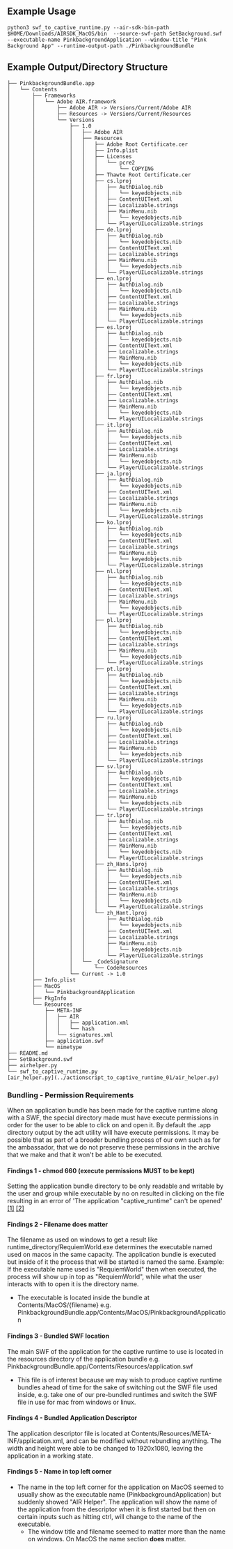 ## Example Usage

```commandline
python3 swf_to_captive_runtime.py --air-sdk-bin-path $HOME/Downloads/AIRSDK_MacOS/bin  --source-swf-path SetBackground.swf --executable-name PinkbackgroundApplication --window-title "Pink Background App" --runtime-output-path ./PinkbackgroundBundle
```
## Example Output/Directory Structure
```
├── PinkbackgroundBundle.app
│   └── Contents
│       ├── Frameworks
│       │   └── Adobe AIR.framework
│       │       ├── Adobe AIR -> Versions/Current/Adobe AIR
│       │       ├── Resources -> Versions/Current/Resources
│       │       └── Versions
│       │           ├── 1.0
│       │           │   ├── Adobe AIR
│       │           │   ├── Resources
│       │           │   │   ├── Adobe Root Certificate.cer
│       │           │   │   ├── Info.plist
│       │           │   │   ├── Licenses
│       │           │   │   │   └── pcre2
│       │           │   │   │       └── COPYING
│       │           │   │   ├── Thawte Root Certificate.cer
│       │           │   │   ├── cs.lproj
│       │           │   │   │   ├── AuthDialog.nib
│       │           │   │   │   │   └── keyedobjects.nib
│       │           │   │   │   ├── ContentUIText.xml
│       │           │   │   │   ├── Localizable.strings
│       │           │   │   │   ├── MainMenu.nib
│       │           │   │   │   │   └── keyedobjects.nib
│       │           │   │   │   └── PlayerUILocalizable.strings
│       │           │   │   ├── de.lproj
│       │           │   │   │   ├── AuthDialog.nib
│       │           │   │   │   │   └── keyedobjects.nib
│       │           │   │   │   ├── ContentUIText.xml
│       │           │   │   │   ├── Localizable.strings
│       │           │   │   │   ├── MainMenu.nib
│       │           │   │   │   │   └── keyedobjects.nib
│       │           │   │   │   └── PlayerUILocalizable.strings
│       │           │   │   ├── en.lproj
│       │           │   │   │   ├── AuthDialog.nib
│       │           │   │   │   │   └── keyedobjects.nib
│       │           │   │   │   ├── ContentUIText.xml
│       │           │   │   │   ├── Localizable.strings
│       │           │   │   │   ├── MainMenu.nib
│       │           │   │   │   │   └── keyedobjects.nib
│       │           │   │   │   └── PlayerUILocalizable.strings
│       │           │   │   ├── es.lproj
│       │           │   │   │   ├── AuthDialog.nib
│       │           │   │   │   │   └── keyedobjects.nib
│       │           │   │   │   ├── ContentUIText.xml
│       │           │   │   │   ├── Localizable.strings
│       │           │   │   │   ├── MainMenu.nib
│       │           │   │   │   │   └── keyedobjects.nib
│       │           │   │   │   └── PlayerUILocalizable.strings
│       │           │   │   ├── fr.lproj
│       │           │   │   │   ├── AuthDialog.nib
│       │           │   │   │   │   └── keyedobjects.nib
│       │           │   │   │   ├── ContentUIText.xml
│       │           │   │   │   ├── Localizable.strings
│       │           │   │   │   ├── MainMenu.nib
│       │           │   │   │   │   └── keyedobjects.nib
│       │           │   │   │   └── PlayerUILocalizable.strings
│       │           │   │   ├── it.lproj
│       │           │   │   │   ├── AuthDialog.nib
│       │           │   │   │   │   └── keyedobjects.nib
│       │           │   │   │   ├── ContentUIText.xml
│       │           │   │   │   ├── Localizable.strings
│       │           │   │   │   ├── MainMenu.nib
│       │           │   │   │   │   └── keyedobjects.nib
│       │           │   │   │   └── PlayerUILocalizable.strings
│       │           │   │   ├── ja.lproj
│       │           │   │   │   ├── AuthDialog.nib
│       │           │   │   │   │   └── keyedobjects.nib
│       │           │   │   │   ├── ContentUIText.xml
│       │           │   │   │   ├── Localizable.strings
│       │           │   │   │   ├── MainMenu.nib
│       │           │   │   │   │   └── keyedobjects.nib
│       │           │   │   │   └── PlayerUILocalizable.strings
│       │           │   │   ├── ko.lproj
│       │           │   │   │   ├── AuthDialog.nib
│       │           │   │   │   │   └── keyedobjects.nib
│       │           │   │   │   ├── ContentUIText.xml
│       │           │   │   │   ├── Localizable.strings
│       │           │   │   │   ├── MainMenu.nib
│       │           │   │   │   │   └── keyedobjects.nib
│       │           │   │   │   └── PlayerUILocalizable.strings
│       │           │   │   ├── nl.lproj
│       │           │   │   │   ├── AuthDialog.nib
│       │           │   │   │   │   └── keyedobjects.nib
│       │           │   │   │   ├── ContentUIText.xml
│       │           │   │   │   ├── Localizable.strings
│       │           │   │   │   ├── MainMenu.nib
│       │           │   │   │   │   └── keyedobjects.nib
│       │           │   │   │   └── PlayerUILocalizable.strings
│       │           │   │   ├── pl.lproj
│       │           │   │   │   ├── AuthDialog.nib
│       │           │   │   │   │   └── keyedobjects.nib
│       │           │   │   │   ├── ContentUIText.xml
│       │           │   │   │   ├── Localizable.strings
│       │           │   │   │   ├── MainMenu.nib
│       │           │   │   │   │   └── keyedobjects.nib
│       │           │   │   │   └── PlayerUILocalizable.strings
│       │           │   │   ├── pt.lproj
│       │           │   │   │   ├── AuthDialog.nib
│       │           │   │   │   │   └── keyedobjects.nib
│       │           │   │   │   ├── ContentUIText.xml
│       │           │   │   │   ├── Localizable.strings
│       │           │   │   │   ├── MainMenu.nib
│       │           │   │   │   │   └── keyedobjects.nib
│       │           │   │   │   └── PlayerUILocalizable.strings
│       │           │   │   ├── ru.lproj
│       │           │   │   │   ├── AuthDialog.nib
│       │           │   │   │   │   └── keyedobjects.nib
│       │           │   │   │   ├── ContentUIText.xml
│       │           │   │   │   ├── Localizable.strings
│       │           │   │   │   ├── MainMenu.nib
│       │           │   │   │   │   └── keyedobjects.nib
│       │           │   │   │   └── PlayerUILocalizable.strings
│       │           │   │   ├── sv.lproj
│       │           │   │   │   ├── AuthDialog.nib
│       │           │   │   │   │   └── keyedobjects.nib
│       │           │   │   │   ├── ContentUIText.xml
│       │           │   │   │   ├── Localizable.strings
│       │           │   │   │   ├── MainMenu.nib
│       │           │   │   │   │   └── keyedobjects.nib
│       │           │   │   │   └── PlayerUILocalizable.strings
│       │           │   │   ├── tr.lproj
│       │           │   │   │   ├── AuthDialog.nib
│       │           │   │   │   │   └── keyedobjects.nib
│       │           │   │   │   ├── ContentUIText.xml
│       │           │   │   │   ├── Localizable.strings
│       │           │   │   │   ├── MainMenu.nib
│       │           │   │   │   │   └── keyedobjects.nib
│       │           │   │   │   └── PlayerUILocalizable.strings
│       │           │   │   ├── zh_Hans.lproj
│       │           │   │   │   ├── AuthDialog.nib
│       │           │   │   │   │   └── keyedobjects.nib
│       │           │   │   │   ├── ContentUIText.xml
│       │           │   │   │   ├── Localizable.strings
│       │           │   │   │   ├── MainMenu.nib
│       │           │   │   │   │   └── keyedobjects.nib
│       │           │   │   │   └── PlayerUILocalizable.strings
│       │           │   │   └── zh_Hant.lproj
│       │           │   │       ├── AuthDialog.nib
│       │           │   │       │   └── keyedobjects.nib
│       │           │   │       ├── ContentUIText.xml
│       │           │   │       ├── Localizable.strings
│       │           │   │       ├── MainMenu.nib
│       │           │   │       │   └── keyedobjects.nib
│       │           │   │       └── PlayerUILocalizable.strings
│       │           │   └── _CodeSignature
│       │           │       └── CodeResources
│       │           └── Current -> 1.0
│       ├── Info.plist
│       ├── MacOS
│       │   └── PinkbackgroundApplication
│       ├── PkgInfo
│       └── Resources
│           ├── META-INF
│           │   ├── AIR
│           │   │   ├── application.xml
│           │   │   └── hash
│           │   └── signatures.xml
│           ├── application.swf
│           └── mimetype
├── README.md
├── SetBackground.swf
├── airhelper.py
└── swf_to_captive_runtime.py
[air_helper.py](../actionscript_to_captive_runtime_01/air_helper.py)
```


### Bundling - Permission Requirements

When an application bundle has been made for the captive runtime along with a SWF, the special directory made must have execute permissions in order for the user to be able to click on and open it. By default the .app directory output by the adt utility will have execute permissions. It may be possible that as part of a broader bundling process of our own such as for the ambassador, that we do not preserve these permissions in the archive that we make and that it won't be able to be executed.

#### Findings 1 - chmod 660 (execute permissions MUST to be kept)
Setting the application bundle directory to be only readable and writable by the user and group while executable by no on resulted in clicking on the file resulting in an error of 'The application "captive_runtime" can't be opened' [\[1\]](https://ibb.co/d41Ky0qs) [\[2\]](https://ibb.co/DgKxGWbk)

#### Findings 2 - Filename does matter
The filename as used on windows to get a result like runtime_directory/RequiemWorld.exe determines the executable named used on macos in the same capacity. The application bundle is executed but inside of it the process that will be started is named the same. Example: If the executable name used is "RequiemWorld" then when executed, the process will show up in top as "RequiemWorld", while what the user interacts with to open it is the directory name. 

- The executable is located inside the bundle at Contents/MacOS/{filename} e.g. PinkbackgroundBundle.app/Contents/MacOS/PinkbackgroundApplication

#### Findings 3 - Bundled SWF location

The main SWF of the application for the captive runtime to use is located in the resources directory of the application bundle e.g. PinkbackgroundBundle.app/Contents/Resources/application.swf

- This file is of interest because we may wish to produce captive runtime bundles ahead of time for the sake of switching out the SWF file used inside, e.g. take one of our pre-bundled runtimes and switch the SWF file in use for mac from windows or linux.

#### Findings 4 - Bundled Application Descriptor
The application descriptor file is located at Contents/Resources/META-INF/application.xml, and can be modified without rebundling anything. The width and height were able to be changed to 1920x1080, leaving the application in a working state. 

#### Findings 5 - Name in top left corner
- The name in the top left corner for the application on MacOS seemed to usually show as the executable name (PinkbackgroundApplication) but suddenly showed "AIR Helper". The application will show the name of the application from the descriptor when it is first started but then on certain inputs such as hitting ctrl, will change to the name of the executable.
    - The window title and filename seemed to matter more than the name on windows. On MacOS the name section **does** matter. 